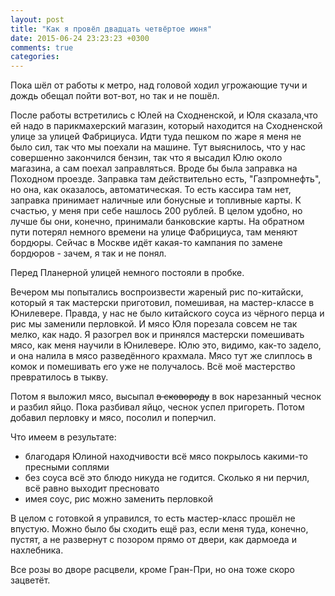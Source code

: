 ```yaml
---
layout: post
title: "Как я провёл двадцать четвёртое июня"
date: 2015-06-24 23:23:23 +0300
comments: true
categories: 
---
```

Пока шёл от работы к метро, над головой ходил угрожающие тучи и дождь обещал пойти вот-вот, но так и не пошёл.

После работы встретились с Юлей на Сходненской, и Юля сказала,что ей надо в парикмахерский магазин, который находится на Сходненской улице за улицей Фабрициуса. Идти туда пешком по жаре я меня не было сил, так что мы поехали на машине. Тут выяснилось, что у нас совершенно закончился бензин, так что я высадил Юлю около магазина, а сам поехал заправляться. Вроде бы была заправка на Походном проезде. Заправка там действительно есть, "Газпромнефть", но она, как оказалось, автоматическая. То есть кассира там нет, заправка принимает наличные или бонусные и топливные карты. К счастью, у меня при себе нашлось 200 рублей. В целом удобно, но лучше бы они, конечно, принимали банковские карты. На обратном пути потерял немного времени на улице Фабрициуса, там меняют бордюры. Сейчас в Москве идёт какая-то кампания по замене бордюров - зачем, я так и не понял.

Перед Планерной улицей немного постояли в пробке.

Вечером мы попытались воспроизвести жареный рис по-китайски, который я так мастерски приготовил, помешивая, на мастер-классе в Юнилевере. Правда, у нас не было китайского соуса из чёрного перца и рис мы заменили перловкой. И мясо Юля порезала совсем не так мелко, как надо. Я разогрел вок и принялся мастерски помешивать мясо, как меня научили в Юнилевере. Юлю это, видимо, как-то задело, и она налила в мясо разведённого крахмала. Мясо тут же слиплось в комок и помешивать его уже не получалось. Всё моё мастерство превратилось в тыкву.

Потом я выложил мясо, высыпал ~~в сковороду~~ в вок нарезанный чеснок и разбил яйцо. Пока разбивал яйцо, чеснок успел пригореть. Потом добавил перловку и мясо, посолил и поперчил.

Что имеем в результате:

- благодаря Юлиной находчивости всё мясо покрылось какими-то пресными соплями
- без соуса всё это блюдо никуда не годится. Сколько я ни перчил, всё равно выходит пресновато
- имея соус, рис можно заменить перловкой

В целом с готовкой я управился, то есть мастер-класс прошёл не впустую. Можно было бы сходить ещё раз, если меня туда, конечно, пустят, а не развернут с позором прямо от двери, как дармоеда и нахлебника.

Все розы во дворе расцвели, кроме Гран-При, но она тоже скоро зацветёт.